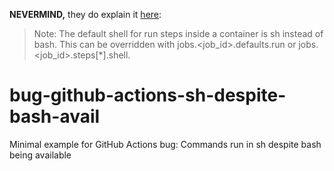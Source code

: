 **NEVERMIND,** they do explain it
[here](https://docs.github.com/en/actions/using-workflows/workflow-syntax-for-github-actions#jobsjob_idcontainer):

>Note: The default shell for run steps inside a container is sh instead of
bash. This can be overridden with jobs.<job_id>.defaults.run or
jobs.<job_id>.steps[*].shell.

# bug-github-actions-sh-despite-bash-avail
Minimal example for GitHub Actions bug: Commands run in sh despite bash being available
